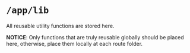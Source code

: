 # `/app/lib`

All reusable utility functions are stored here.

**NOTICE**: Only functions that are truly reusable globally should be placed here, otherwise, place them locally at each route folder.